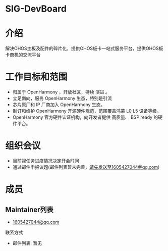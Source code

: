 # SIG-DevBoard

# 介绍
解决OHOS主板及配件的碎片化，提供OHOS板卡一站式服务平台，提供OHOS板卡商机的交流平台

# 工作目标和范围
 * 归属于 OpenHarmony ，开放社区，持续 演进 。
 * 立足南向，服务 OpenHarmony 生态，特别是引流
 * 芯片原厂和 IP 厂商加入 OpenHarmony 生态。
 * 制订和维护 OpenHarmony 开源硬件规范，范围覆盖鸿蒙 L0 L5 设备等级。
 * OpenHarmony 官方硬件认证机构，向开发者提供
   高质量、 BSP ready 的硬件平台。

# 组织会议

* 目前视任务进度情况决定开会时间
* 通过邮件申报议题(邮件列表暂未完善，请先发送至1605427044@qq.com)

# 成员

## Maintainer列表

* 1605427044@qq.com

联系方式

* 邮件列表: 暂无

